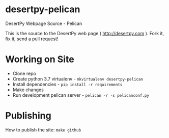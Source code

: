 desertpy-pelican
================

DesertPy Webpage Source - Pelican

This is the source to the DesertPy web page ( http://desertpy.com ).  Fork
it, fix it, send a pull request!


Working on Site
===============

* Clone repo
* Create python 3.7 virtualenv - ``mkvirtualenv desertpy-pelican``
* Install dependencies - ``pip install -r requirements``
* Make changes
* Run development pelican server - ``pelican -r -s pelicanconf.py``


Publishing
==========

How to publish the site: ``make github``

